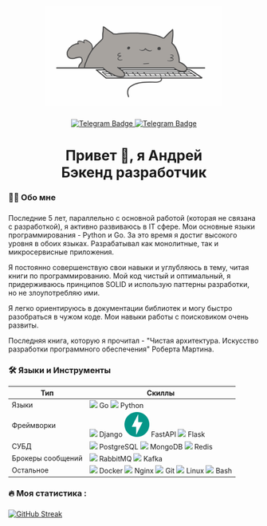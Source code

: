<div align="center">
  <img height="200" src="docs/header.gif"  />
</div>

###

<div align="center">
  <p align="center"></p>
  <a href="https://t.me/MWTechnolog">
    <img src="https://img.shields.io/badge/Telegram-blue?style=for-the-badge&logo=telegram&logoColor=white" alt="Telegram Badge"/>
  </a>
  <a href="https://habr.com/ru/users/MWT-proger">
    <img src="https://img.shields.io/badge/Habr-darkcyan?style=for-the-badge&logo=Habr&logoColor=white" alt="Telegram Badge"/>
  </a>
</div>

###

<h1 align="center">Привет 👋, я Андрей  <br> Бэкенд разработчик</h1>


###

<h3 align="left">👩‍💻  Обо мне</h3>

###
<p align="left">
Последние 5 лет, параллельно с основной работой (которая не связана с разработкой), я активно развиваюсь в IT сфере. Мои основные языки программирования - Python и Go. За это время я достиг высокого уровня в обоих языках. Разрабатывал как монолитные, так и микросервисные приложения.

Я постоянно совершенствую свои навыки и углубляюсь в тему, читая книги по программированию. Мой код чистый и оптимальный, я придерживаюсь принципов SOLID и использую паттерны разработки, но не злоупотребляю ими.

Я легко ориентируюсь в документации библиотек и могу быстро разобраться в чужом коде. Мои навыки работы с поисковиком очень развиты.

Последняя книга, которую я прочитал - "Чистая архитектура. Искусство разработки программного обеспечения" Роберта Мартина.
</p>

###

<h3 align="left">🛠 Языки и Инструменты</h3>

| Тип   | Скиллы |
|-------|------|
| Языки | <img src="https://profilinator.rishav.dev/skills-assets/go-original.svg" height="50"> Go <img src="https://profilinator.rishav.dev/skills-assets/python-original.svg" height="50"> Python |
| Фреймворки | <img src="https://profilinator.rishav.dev/skills-assets/django-original.svg" height="50"> Django <img src="docs/fastapi-original.svg" height="50"> FastAPI <img src="https://profilinator.rishav.dev/skills-assets/flask.png" height="50"> Flask  |
| СУБД  | <img src="https://profilinator.rishav.dev/skills-assets/postgresql-original-wordmark.svg" height="50"> PostgreSQL <img src="https://profilinator.rishav.dev/skills-assets/mongodb-original-wordmark.svg" height="50"> MongoDB <img src="https://profilinator.rishav.dev/skills-assets/redis-original-wordmark.svg" height="50"> Redis |
| Брокеры сообщений | <img src="https://profilinator.rishav.dev/skills-assets/rabbitmq-icon.svg" height="50"> RabbitMQ <img src="https://profilinator.rishav.dev/skills-assets/apache_kafka-icon.svg" height="50"> Kafka |
| Остальное | <img src="https://profilinator.rishav.dev/skills-assets/docker-original-wordmark.svg" height="50"> Docker <img src="https://profilinator.rishav.dev/skills-assets/nginx-original.svg" height="50"> Nginx <img src="https://profilinator.rishav.dev/skills-assets/git-scm-icon.svg" height="50"> Git <img src="https://profilinator.rishav.dev/skills-assets/linux-original.svg" height="50"> Linux <img src="https://profilinator.rishav.dev/skills-assets/gnu_bash-icon.svg" height="50"> Bash |

<h3 align="left">🔥   Моя статистика :</h3>

###

<div align="left">
<a href="https://git.io/streak-stats"><img src="https://streak-stats.demolab.com?user=MWT-proger&theme=shadow-blue&border_radius=4.7&locale=ru" alt="GitHub Streak" /></a>
</div>

###